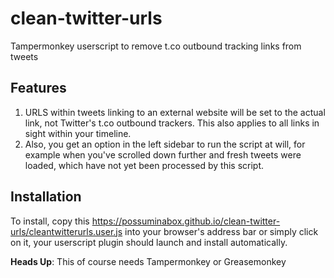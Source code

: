 # clean-twitter-urls
Tampermonkey userscript to remove t.co outbound tracking links from tweets

## Features

1) URLS within tweets linking to an external website will be set to the actual link, not Twitter's t.co outbound trackers.
This also applies to all links in sight within your timeline. 
2) Also, you get an option in the left sidebar to run the script at will, for example when you've scrolled down further and fresh tweets were loaded, which have not yet been processed by this script.

## Installation
To install, copy this https://possuminabox.github.io/clean-twitter-urls/cleantwitterurls.user.js into your browser's address bar or simply click on it, your userscript plugin should launch and install automatically.

**Heads Up**: This of course needs Tampermonkey or Greasemonkey